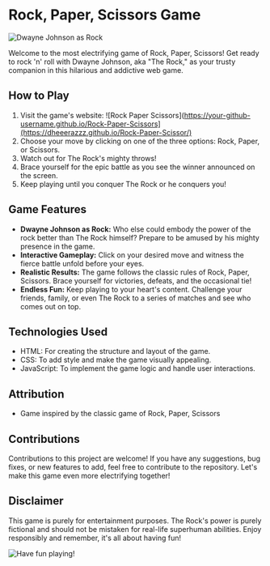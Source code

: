 # Rock, Paper, Scissors Game

![Dwayne Johnson as Rock](https://media.tenor.com/kHcmsxlKHEAAAAAM/rock-one-eyebrow-raised-rock-staring.gif)

Welcome to the most electrifying game of Rock, Paper, Scissors! Get ready to rock 'n' roll with Dwayne Johnson, aka "The Rock," as your trusty companion in this hilarious and addictive web game.

## How to Play

1. Visit the game's website: ![Rock Paper Scissors](https://your-github-username.github.io/Rock-Paper-Scissors](https://dheeerazzz.github.io/Rock-Paper-Scissor/)
2. Choose your move by clicking on one of the three options: Rock, Paper, or Scissors.
3. Watch out for The Rock's mighty throws!
4. Brace yourself for the epic battle as you see the winner announced on the screen.
5. Keep playing until you conquer The Rock or he conquers you!

## Game Features

- **Dwayne Johnson as Rock:** Who else could embody the power of the rock better than The Rock himself? Prepare to be amused by his mighty presence in the game.
- **Interactive Gameplay:** Click on your desired move and witness the fierce battle unfold before your eyes.
- **Realistic Results:** The game follows the classic rules of Rock, Paper, Scissors. Brace yourself for victories, defeats, and the occasional tie!
- **Endless Fun:** Keep playing to your heart's content. Challenge your friends, family, or even The Rock to a series of matches and see who comes out on top.

## Technologies Used

- HTML: For creating the structure and layout of the game.
- CSS: To add style and make the game visually appealing.
- JavaScript: To implement the game logic and handle user interactions.

## Attribution

- Game inspired by the classic game of Rock, Paper, Scissors

## Contributions

Contributions to this project are welcome! If you have any suggestions, bug fixes, or new features to add, feel free to contribute to the repository. Let's make this game even more electrifying together!

## Disclaimer

This game is purely for entertainment purposes. The Rock's power is purely fictional and should not be mistaken for real-life superhuman abilities. Enjoy responsibly and remember, it's all about having fun!

![Have fun playing!](https://media0.giphy.com/media/3o7TKSxdQJIoiRXHl6/giphy.gif)
